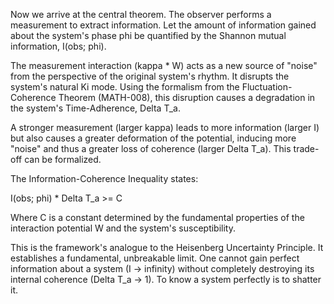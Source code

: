 Now we arrive at the central theorem. The observer performs a measurement to extract information. Let the amount of information gained about the system's phase phi be quantified by the Shannon mutual information, I(obs; phi).

The measurement interaction (kappa * W) acts as a new source of "noise" from the perspective of the original system's rhythm. It disrupts the system's natural Ki mode. Using the formalism from the Fluctuation-Coherence Theorem (MATH-008), this disruption causes a degradation in the system's Time-Adherence, Delta T_a.

A stronger measurement (larger kappa) leads to more information (larger I) but also causes a greater deformation of the potential, inducing more "noise" and thus a greater loss of coherence (larger Delta T_a). This trade-off can be formalized.

The Information-Coherence Inequality states:

I(obs; phi) * Delta T_a >= C

Where C is a constant determined by the fundamental properties of the interaction potential W and the system's susceptibility.

This is the framework's analogue to the Heisenberg Uncertainty Principle. It establishes a fundamental, unbreakable limit. One cannot gain perfect information about a system (I -> infinity) without completely destroying its internal coherence (Delta T_a -> 1). To know a system perfectly is to shatter it.